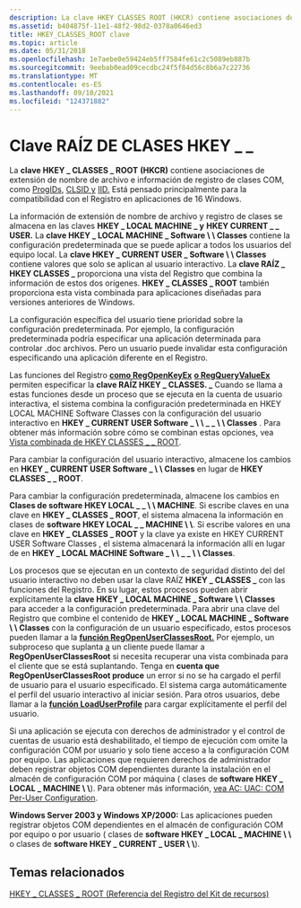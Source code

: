 ```yaml
---
description: La clave HKEY CLASSES ROOT (HKCR) contiene asociaciones de extensión de nombre de archivo e información de registro de clases COM, como \_ \_ ProgID, CLSID y IID. Está pensado principalmente para la compatibilidad con el Registro en aplicaciones de 16 Windows.
ms.assetid: b404875f-11e1-48f2-98d2-0378a0646ed3
title: HKEY_CLASSES_ROOT clave
ms.topic: article
ms.date: 05/31/2018
ms.openlocfilehash: 1e7aebe0e59424eb5ff7584fe61c2c5089eb887b
ms.sourcegitcommit: 9eebab0ead09cecdbc24f5f84d56c8b6a7c22736
ms.translationtype: MT
ms.contentlocale: es-ES
ms.lasthandoff: 09/10/2021
ms.locfileid: "124371882"
---
```

# <a name="hkey_classes_root-key"></a>Clave RAÍZ DE CLASES HKEY \_ \_

La **clave HKEY \_ CLASSES \_ ROOT** **(HKCR)** contiene asociaciones de extensión de nombre de archivo e información de registro de clases COM, como [ProgIDs,](../com/-progid--key.md) [CLSID y](../com/clsid-key-hklm.md) [IID.](../com/interface-key.md) Está pensado principalmente para la compatibilidad con el Registro en aplicaciones de 16 Windows.

La información de extensión de nombre de archivo y registro de clases se almacena en las claves **HKEY \_ LOCAL MACHINE \_ y** **HKEY CURRENT \_ \_ USER.** La **clave HKEY \_ LOCAL MACHINE \_ Software \\ \\ Classes** contiene la configuración predeterminada que se puede aplicar a todos los usuarios del equipo local. La **clave HKEY \_ CURRENT USER \_ Software \\ \\ Classes** contiene valores que solo se aplican al usuario interactivo. La **clave RAÍZ \_ HKEY CLASSES \_** proporciona una vista del Registro que combina la información de estos dos orígenes. **HKEY \_ CLASSES \_ ROOT** también proporciona esta vista combinada para aplicaciones diseñadas para versiones anteriores de Windows.

La configuración específica del usuario tiene prioridad sobre la configuración predeterminada. Por ejemplo, la configuración predeterminada podría especificar una aplicación determinada para controlar .doc archivos. Pero un usuario puede invalidar esta configuración especificando una aplicación diferente en el Registro.

Las funciones del Registro [**como RegOpenKeyEx**](/windows/desktop/api/Winreg/nf-winreg-regopenkeyexa) [**o RegQueryValueEx**](/windows/desktop/api/Winreg/nf-winreg-regqueryvalueexa) permiten especificar la **clave RAÍZ HKEY \_ CLASSES. \_** Cuando se llama a estas funciones desde un proceso que se ejecuta en la cuenta de usuario interactiva, el sistema combina la configuración predeterminada en HKEY LOCAL MACHINE Software Classes con la configuración del usuario interactivo en **HKEY \_ CURRENT USER Software \_ \\ \\** **\_ \_ \\ \\ Classes** . Para obtener más información sobre cómo se combinan estas opciones, vea [Vista combinada de HKEY CLASSES \_ \_ ROOT](merged-view-of-hkey-classes-root.md).

Para cambiar la configuración del usuario interactivo, almacene los cambios en **HKEY \_ CURRENT USER Software \_ \\ \\ Classes** en lugar de **HKEY CLASSES \_ \_ ROOT**.

Para cambiar la configuración predeterminada, almacene los cambios en **Clases de software HKEY LOCAL \_ \_ \\ \\ MACHINE**. Si escribe claves en una clave en **HKEY \_ CLASSES \_ ROOT**, el sistema almacena la información en clases de **software HKEY LOCAL \_ \_ MACHINE \\ \\**. Si escribe valores en una clave en **HKEY \_ CLASSES \_ ROOT** y la clave ya existe en HKEY CURRENT USER Software Classes , el sistema almacenará la información allí en lugar de en **HKEY \_ LOCAL MACHINE Software \_ \\ \\** **\_ \_ \\ \\ Classes**.

Los procesos que se ejecutan en un contexto de seguridad distinto del del usuario interactivo no deben usar la clave RAÍZ **HKEY \_ CLASSES \_** con las funciones del Registro. En su lugar, estos procesos pueden abrir explícitamente la **clave HKEY \_ LOCAL MACHINE \_ Software \\ \\ Classes** para acceder a la configuración predeterminada. Para abrir una clave del Registro que combine el contenido de **HKEY \_ LOCAL MACHINE \_ Software \\ \\ Classes** con la configuración de un usuario especificado, estos procesos pueden llamar a la [**función RegOpenUserClassesRoot.**](/windows/desktop/api/Winreg/nf-winreg-regopenuserclassesroot) Por ejemplo, un subproceso que suplanta [a](/windows/desktop/SecAuthZ/client-impersonation) un cliente puede llamar a **RegOpenUserClassesRoot** si necesita recuperar una vista combinada para el cliente que se está suplantando. Tenga en **cuenta que RegOpenUserClassesRoot produce** un error si no se ha cargado el perfil de usuario para el usuario especificado. El sistema carga automáticamente el perfil del usuario interactivo al iniciar sesión. Para otros usuarios, debe llamar a la [**función LoadUserProfile**](/windows/win32/api/userenv/nf-userenv-loaduserprofilea) para cargar explícitamente el perfil del usuario.

Si una aplicación se ejecuta con derechos de administrador y el control de cuentas de usuario está deshabilitado, el tiempo de ejecución com omite la configuración COM por usuario y solo tiene acceso a la configuración COM por equipo. Las aplicaciones que requieren derechos de administrador deben registrar objetos COM dependientes durante la instalación en el almacén de configuración COM por máquina ( clases de **software HKEY \_ LOCAL \_ MACHINE \\ \\**). Para obtener más información, [vea AC: UAC: COM Per-User Configuration](/previous-versions/bb756926(v=msdn.10)).

**Windows Server 2003 y Windows XP/2000:** Las aplicaciones pueden registrar objetos COM dependientes en el almacén de configuración COM por equipo o por usuario ( clases de **software HKEY \_ LOCAL \_ MACHINE \\ \\** o clases de **software HKEY \_ CURRENT \_ USER \\ \\**).

## <a name="related-topics"></a>Temas relacionados

<dl> <dt>

[HKEY \_ CLASSES \_ ROOT (Referencia del Registro del Kit de recursos)](/previous-versions/windows/it-pro/windows-server-2003/cc739822(v=ws.10))
</dt> </dl>

 

 
